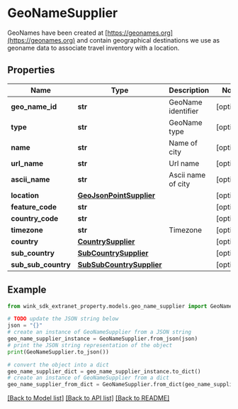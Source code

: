 # GeoNameSupplier

GeoNames have been created at [https://geonames.org](https://geonames.org) and contain geographical destinations we use as geoname data to associate travel inventory with a location.

## Properties

Name | Type | Description | Notes
------------ | ------------- | ------------- | -------------
**geo_name_id** | **str** | GeoName identifier | [optional] 
**type** | **str** | GeoName type | [optional] 
**name** | **str** | Name of city | [optional] 
**url_name** | **str** | Url name | [optional] 
**ascii_name** | **str** | Ascii name of city | [optional] 
**location** | [**GeoJsonPointSupplier**](GeoJsonPointSupplier.md) |  | [optional] 
**feature_code** | **str** |  | [optional] 
**country_code** | **str** |  | [optional] 
**timezone** | **str** | Timezone | [optional] 
**country** | [**CountrySupplier**](CountrySupplier.md) |  | [optional] 
**sub_country** | [**SubCountrySupplier**](SubCountrySupplier.md) |  | [optional] 
**sub_sub_country** | [**SubSubCountrySupplier**](SubSubCountrySupplier.md) |  | [optional] 

## Example

```python
from wink_sdk_extranet_property.models.geo_name_supplier import GeoNameSupplier

# TODO update the JSON string below
json = "{}"
# create an instance of GeoNameSupplier from a JSON string
geo_name_supplier_instance = GeoNameSupplier.from_json(json)
# print the JSON string representation of the object
print(GeoNameSupplier.to_json())

# convert the object into a dict
geo_name_supplier_dict = geo_name_supplier_instance.to_dict()
# create an instance of GeoNameSupplier from a dict
geo_name_supplier_from_dict = GeoNameSupplier.from_dict(geo_name_supplier_dict)
```
[[Back to Model list]](../README.md#documentation-for-models) [[Back to API list]](../README.md#documentation-for-api-endpoints) [[Back to README]](../README.md)


